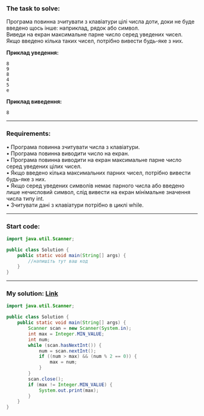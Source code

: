 ### **The task to solve:**  

Програма повинна зчитувати з клавіатури цілі числа доти, доки не буде введено щось інше: наприклад, рядок або символ.  
Виведи на екран максимальне парне число серед уведених чисел. Якщо введено кілька таких чисел, потрібно вивести будь-яке з них.

**Приклад уведення:**  
```
8
9
8
4
5
e
```
**Приклад виведення:**  
```
8
```

---

### **Requirements:**  

• Програма повинна зчитувати числа з клавіатури.  
• Програма повинна виводити число на екран.  
• Програма повинна виводити на екран максимальне парне число серед уведених цілих чисел.  
• Якщо введено кілька максимальних парних чисел, потрібно вивести будь-яке з них.  
• Якщо серед уведених символів немає парного числа або введено лише нечисловий символ, слід вивести на екран мінімальне значення числа типу int.  
• Зчитувати дані з клавіатури потрібно в циклі while.  

---

### **Start code:**  

```java
import java.util.Scanner;

public class Solution {
    public static void main(String[] args) {
        //напишіть тут ваш код
    }
}
```

---

### **My solution: [Link](./src/Solution.java)**  

```java
import java.util.Scanner;

public class Solution {
    public static void main(String[] args) {
        Scanner scan = new Scanner(System.in);
        int max = Integer.MIN_VALUE;
        int num;
        while (scan.hasNextInt()) {
            num = scan.nextInt();
            if ((num > max) && (num % 2 == 0)) {
                max = num;
            }
        }
        scan.close();
        if (max != Integer.MIN_VALUE) {
            System.out.print(max);
        }
    }
}
```
